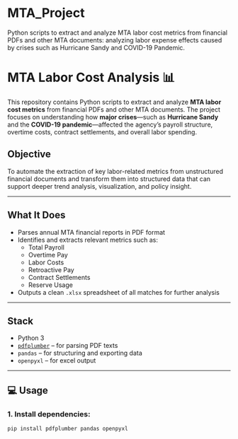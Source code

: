 # MTA_Project
Python scripts to extract and analyze MTA labor cost metrics from financial PDFs and other MTA documents: analyzing labor expense effects caused by crises such as Hurricane Sandy and COVID-19 Pandemic.

# MTA Labor Cost Analysis 📊

This repository contains Python scripts to extract and analyze **MTA labor cost metrics** from financial PDFs and other MTA documents. The project focuses on understanding how **major crises**—such as **Hurricane Sandy** and the **COVID-19 pandemic**—affected the agency’s payroll structure, overtime costs, contract settlements, and overall labor spending.

## Objective

To automate the extraction of key labor-related metrics from unstructured financial documents and transform them into structured data that can support deeper trend analysis, visualization, and policy insight.

---

## What It Does

- Parses annual MTA financial reports in PDF format
- Identifies and extracts relevant metrics such as:
  - Total Payroll
  - Overtime Pay
  - Labor Costs
  - Retroactive Pay
  - Contract Settlements
  - Reserve Usage
- Outputs a clean `.xlsx` spreadsheet of all matches for further analysis

---

## Stack

- Python 3
- [`pdfplumber`](https://github.com/jsvine/pdfplumber) – for parsing PDF texts
- `pandas` – for structuring and exporting data
- `openpyxl` – for excel output

---

## 💻 Usage

### 1. Install dependencies:
```bash
pip install pdfplumber pandas openpyxl

